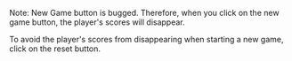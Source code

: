 Note: New Game button is bugged. Therefore, when you click on the new game button, the player's scores will disappear.

To avoid the player's scores from disappearing when starting a new game, click on the reset button.
